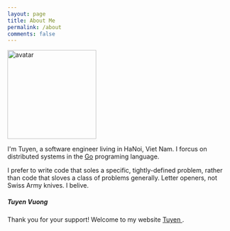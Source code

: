 ```yaml
---
layout: page
title: About Me
permalink: /about
comments: false
---
```


<div class="row justify-content-between">
<div class="col-md-8 pr-5">

<p>
    <img class="shadow-lg" src="{{site.baseurl}}/assets/images/avatar.jpg" alt="avatar" width="200" />
<p>
<p class="lead">
    I'm Tuyen, a software engineer living in HaNoi, Viet Nam. I forcus on distributed systems in the <a href="https://golang.org/">Go</a> programing language.
</p>

<p class="lead">
    I prefer to write code that soles a specific, tightly-defined problem, rather than code that sloves a class of problems generally. Letter openers, not Swiss Army knives. I belive.
</p>

<div class="col-md-4">

<div class="sticky-top sticky-top-80">
<h5>Tuyen Vuong</h5>

<p>Thank you for your support! Welcome to my website <a target="_blank" href="https://tuyenga.github.io">Tuyen <i class="fab fa-github"></i></a>.</p>

</div>
</div>
</div>
